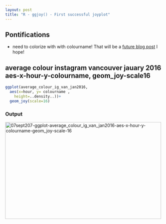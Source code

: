 ```yaml
---
layout: post
title: "R - ggjoy() - First successful joyplot"
---
```


## Pontifications

* need to colorize with with colourname! That will be a [future blog post](http://rolandtanglao.com/2017/09/07/p3-joyplot-with-colours-and-fill-colour/) I hope!

## average colour instagram vancouver jauary 2016 aes-x-hour-y-colourname, geom_joy-scale16

```R
ggplot(average_colour_ig_van_jan2016, 
  aes(x=hour, y= colourname , 
    height=..density..))+
  geom_joy(scale=16)
```

### Output

<a data-flickr-embed="true"  href="https://www.flickr.com/photos/roland/36926802862/" title="07sept207-ggplot-average_colour_ig_van_jan2016-aes-x-hour-y-colourname-geom_joy-scale-16"><img src="https://farm5.staticflickr.com/4371/36926802862_a42534037e.jpg" width="500" height="310" alt="07sept207-ggplot-average_colour_ig_van_jan2016-aes-x-hour-y-colourname-geom_joy-scale-16"></a><script async src="//embedr.flickr.com/assets/client-code.js" charset="utf-8"></script>
